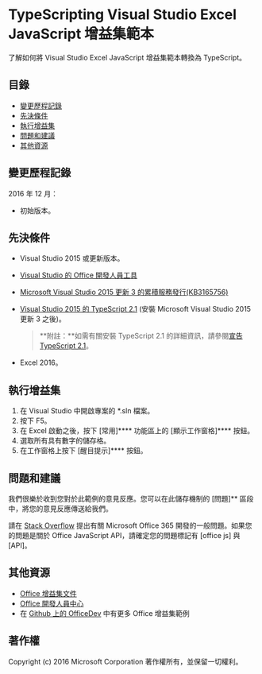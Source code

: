 # <a name="typescripting-visual-studio-excel-javascript-add-in-template"></a>TypeScripting Visual Studio Excel JavaScript 增益集範本

了解如何將 Visual Studio Excel JavaScript 增益集範本轉換為 TypeScript。 

## <a name="table-of-contents"></a>目錄
* [變更歷程記錄](#change-history)
* [先決條件](#prerequisites)
* [執行增益集](#test-the-add-in)
* [問題和建議](#questions-and-comments)
* [其他資源](#additional-resources)

## <a name="change-history"></a>變更歷程記錄

2016 年 12 月：

* 初始版本。

## <a name="prerequisites"></a>先決條件

* Visual Studio 2015 或更新版本。
* [Visual Studio 的 Office 開發人員工具](https://www.visualstudio.com/en-us/features/office-tools-vs.aspx)
* [Microsoft Visual Studio 2015 更新 3 的累積服務發行(KB3165756)](https://msdn.microsoft.com/en-us/library/mt752379.aspx)
* [Visual Studio 2015 的 TypeScript 2.1](http://download.microsoft.com/download/6/D/8/6D8381B0-03C1-4BD2-AE65-30FF0A4C62DA/TS2.1-dev14update3-20161206.2/TypeScript_Dev14Full.exe)  (安裝 Microsoft Visual Studio 2015 更新 3 之後)。

   > **附註：**如需有關安裝 TypeScript 2.1 的詳細資訊，請參閱[宣告 TypeScript 2.1](https://blogs.msdn.microsoft.com/typescript/2016/12/07/announcing-typescript-2-1/)。

* Excel 2016。

## <a name="run-the-add-in"></a>執行增益集

1. 在 Visual Studio 中開啟專案的 *.sln 檔案。
2. 按下 F5。
3. 在 Excel 啟動之後，按下  [常用]**** 功能區上的 [顯示工作窗格]**** 按鈕。
5. 選取所有具有數字的儲存格。
6. 在工作窗格上按下 [醒目提示]**** 按鈕。 

## <a name="questions-and-comments"></a>問題和建議

我們很樂於收到您對於此範例的意見反應。您可以在此儲存機制的 [問題]** 區段中，將您的意見反應傳送給我們。

請在 [Stack Overflow](http://stackoverflow.com/questions/tagged/office-js+API) 提出有關 Microsoft Office 365 開發的一般問題。如果您的問題是關於 Office JavaScript API，請確定您的問題標記有 [office js] 與 [API]。

## <a name="additional-resources"></a>其他資源

* [Office 增益集文件](https://msdn.microsoft.com/en-us/library/office/jj220060.aspx)
* [Office 開發人員中心](http://dev.office.com/)
* 在 [Github 上的 OfficeDev](https://github.com/officedev) 中有更多 Office 增益集範例

## <a name="copyright"></a>著作權
Copyright (c) 2016 Microsoft Corporation 著作權所有，並保留一切權利。

